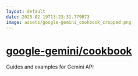 ```yaml
---
layout: default
date: 2025-02-19T13:23:31.779073
image: assets/google-gemini_cookbook_cropped.png
---
```


# [google-gemini/cookbook](https://github.com/google-gemini/cookbook)

Guides and examples for Gemini API
